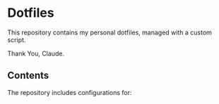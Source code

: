 # Dotfiles

This repository contains my personal dotfiles, managed with a custom script.

Thank You, Claude.

## Contents

The repository includes configurations for:

